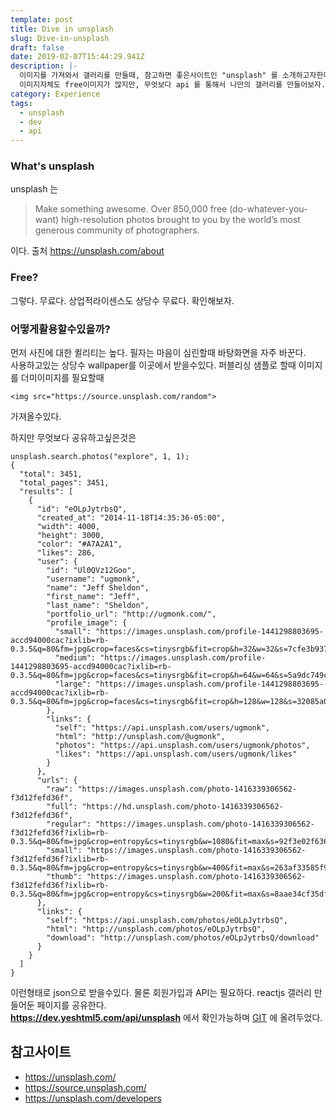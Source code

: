 ```yaml
---
template: post
title: Dive in unsplash
slug: Dive-in-unsplash
draft: false
date: 2019-02-07T15:44:29.941Z
description: |-
  이미지를 가져와서 갤러리를 만들때, 참고하면 좋은사이트인 "unsplash" 를 소개하고자한다.  
  이미지자체도 free이미지가 많지만, 무엇보다 api 를 통해서 나만의 갤러리를 만들어보자.
category: Experience
tags:
  - unsplash
  - dev
  - api
---
```

### What's unsplash
unsplash 는
> Make something awesome.
Over 850,000 free (do-whatever-you-want) high-resolution photos brought to you by the world’s most generous community of photographers.

이다. 출처 <https://unsplash.com/about>

### Free?
그렇다. 무료다. 상업적라이센스도 상당수 무료다. 확인해보자.

### 어떻게활용할수있을까?
먼저 사진에 대한 퀼리티는 높다. 필자는 마음이 심린할때 바탕화면을 자주 바꾼다.   
사용하고있는 상당수 wallpaper를 이곳에서 받을수있다.
퍼블리싱 샘플로 할때 이미지를 더미이미지를 필요할때

```
<img src="https://source.unsplash.com/random">
```
가져올수있다. 

하지만 무엇보다 공유하고싶은것은 
```
unsplash.search.photos("explore", 1, 1);
{
  "total": 3451,
  "total_pages": 3451,
  "results": [
    {
      "id": "eOLpJytrbsQ",
      "created_at": "2014-11-18T14:35:36-05:00",
      "width": 4000,
      "height": 3000,
      "color": "#A7A2A1",
      "likes": 286,
      "user": {
        "id": "Ul0QVz12Goo",
        "username": "ugmonk",
        "name": "Jeff Sheldon",
        "first_name": "Jeff",
        "last_name": "Sheldon",
        "portfolio_url": "http://ugmonk.com/",
        "profile_image": {
          "small": "https://images.unsplash.com/profile-1441298803695-accd94000cac?ixlib=rb-0.3.5&q=80&fm=jpg&crop=faces&cs=tinysrgb&fit=crop&h=32&w=32&s=7cfe3b93750cb0c93e2f7caec08b5a41",
          "medium": "https://images.unsplash.com/profile-1441298803695-accd94000cac?ixlib=rb-0.3.5&q=80&fm=jpg&crop=faces&cs=tinysrgb&fit=crop&h=64&w=64&s=5a9dc749c43ce5bd60870b129a40902f",
          "large": "https://images.unsplash.com/profile-1441298803695-accd94000cac?ixlib=rb-0.3.5&q=80&fm=jpg&crop=faces&cs=tinysrgb&fit=crop&h=128&w=128&s=32085a077889586df88bfbe406692202"
        },
        "links": {
          "self": "https://api.unsplash.com/users/ugmonk",
          "html": "http://unsplash.com/@ugmonk",
          "photos": "https://api.unsplash.com/users/ugmonk/photos",
          "likes": "https://api.unsplash.com/users/ugmonk/likes"
        }
      },
      "urls": {
        "raw": "https://images.unsplash.com/photo-1416339306562-f3d12fefd36f",
        "full": "https://hd.unsplash.com/photo-1416339306562-f3d12fefd36f",
        "regular": "https://images.unsplash.com/photo-1416339306562-f3d12fefd36f?ixlib=rb-0.3.5&q=80&fm=jpg&crop=entropy&cs=tinysrgb&w=1080&fit=max&s=92f3e02f63678acc8416d044e189f515",
        "small": "https://images.unsplash.com/photo-1416339306562-f3d12fefd36f?ixlib=rb-0.3.5&q=80&fm=jpg&crop=entropy&cs=tinysrgb&w=400&fit=max&s=263af33585f9d32af39d165b000845eb",
        "thumb": "https://images.unsplash.com/photo-1416339306562-f3d12fefd36f?ixlib=rb-0.3.5&q=80&fm=jpg&crop=entropy&cs=tinysrgb&w=200&fit=max&s=8aae34cf35df31a592f0bef16e6342ef"
      },
      "links": {
        "self": "https://api.unsplash.com/photos/eOLpJytrbsQ",
        "html": "http://unsplash.com/photos/eOLpJytrbsQ",
        "download": "http://unsplash.com/photos/eOLpJytrbsQ/download"
      }
    }
  ]
}
```

이런형태로 json으로 받을수있다. 
물론 회원가입과 API는 필요하다. 
reactjs 갤러리 만들어둔 페이지를 공유한다.  
__<https://dev.yeshtml5.com/api/unsplash>__ 에서 확인가능하며
[GIT](https://github.com/yeshtml5/dev) 에 올려두었다.


## 참고사이트
- <https://unsplash.com/>
- <https://source.unsplash.com/>
- <https://unsplash.com/developers>

